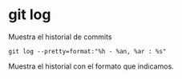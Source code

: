 # git log

Muestra el historial de commits

`git log --pretty=format:"%h - %an, %ar : %s"`

Muestra el historial con el formato que indicamos.